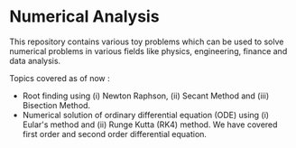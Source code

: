 # Numerical Analysis


This repository contains various toy problems which can be used to solve numerical problems in various fields like physics, engineering, finance and data analysis.

Topics covered as of now :
- Root finding using (i) Newton Raphson, (ii) Secant Method and (iii) Bisection Method.
- Numerical solution of ordinary differential equation (ODE) using (i) Eular's method and (ii) Runge Kutta (RK4) method. We have covered first order and second order differential equation. 

